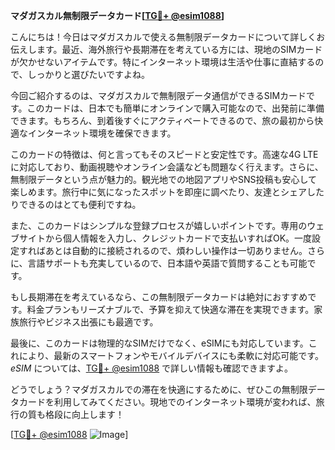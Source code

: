 **マダガスカル無制限データカード[[TG💪+ @esim1088](https://t.me/s/esim1088)]**

こんにちは！今日はマダガスカルで使える無制限データカードについて詳しくお伝えします。最近、海外旅行や長期滞在を考えている方には、現地のSIMカードが欠かせないアイテムです。特にインターネット環境は生活や仕事に直結するので、しっかりと選びたいですよね。

今回ご紹介するのは、マダガスカルで無制限データ通信ができるSIMカードです。このカードは、日本でも簡単にオンラインで購入可能なので、出発前に準備できます。もちろん、到着後すぐにアクティベートできるので、旅の最初から快適なインターネット環境を確保できます。

このカードの特徴は、何と言ってもそのスピードと安定性です。高速な4G LTEに対応しており、動画視聴やオンライン会議なども問題なく行えます。さらに、無制限データという点が魅力的。観光地での地図アプリやSNS投稿も安心して楽しめます。旅行中に気になったスポットを即座に調べたり、友達とシェアしたりできるのはとても便利ですね。

また、このカードはシンプルな登録プロセスが嬉しいポイントです。専用のウェブサイトから個人情報を入力し、クレジットカードで支払いすればOK。一度設定すればあとは自動的に接続されるので、煩わしい操作は一切ありません。さらに、言語サポートも充実しているので、日本語や英語で質問することも可能です。

もし長期滞在を考えているなら、この無制限データカードは絶対におすすめです。料金プランもリーズナブルで、予算を抑えて快適な滞在を実現できます。家族旅行やビジネス出張にも最適です。

最後に、このカードは物理的なSIMだけでなく、eSIMにも対応しています。これにより、最新のスマートフォンやモバイルデバイスにも柔軟に対応可能です。*eSIM* については、[TG💪+ @esim1088](https://t.me/s/esim1088) で詳しい情報も確認できますよ。

どうでしょう？マダガスカルでの滞在を快適にするために、ぜひこの無制限データカードを利用してみてください。現地でのインターネット環境が変われば、旅行の質も格段に向上します！

[[TG💪+ @esim1088](https://t.me/s/esim1088) ![Image](https://i.postimg.cc/Y0z9fWf4/image.png)]